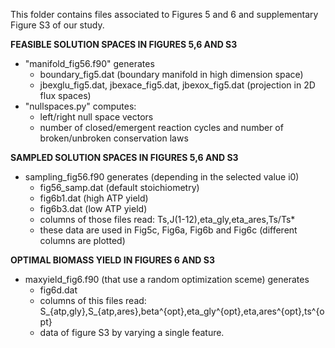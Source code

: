 This folder contains files associated to Figures 5 and 6 and supplementary Figure S3 of our study.

**FEASIBLE SOLUTION SPACES IN FIGURES 5,6 AND S3**
- "manifold_fig56.f90" generates
  - boundary_fig5.dat (boundary manifold in high dimension space)
  - jbexglu_fig5.dat, jbexace_fig5.dat, jbexox_fig5.dat (projection in 2D flux spaces)
- "nullspaces.py" computes:
  - left/right null space vectors
  - number of closed/emergent reaction cycles and number of broken/unbroken conservation laws

**SAMPLED SOLUTION SPACES IN FIGURES 5,6 AND S3**
- sampling_fig56.f90 generates (depending in the selected value i0)
  - fig56_samp.dat (default stoichiometry)
  - fig6b1.dat (high ATP yield)
  - fig6b3.dat (low ATP yield)
  - columns of those files read: Ts,J(1-12),eta_gly,eta_ares,Ts/Ts*
  - these data are used in Fig5c, Fig6a, Fig6b and Fig6c (different columns are plotted)

**OPTIMAL BIOMASS YIELD IN FIGURES 6 AND S3**
- maxyield_fig6.f90 (that use a random optimization sceme) generates
  - fig6d.dat 
  - columns of this files read: S_{atp,gly},S_{atp,ares},beta^{opt},eta_gly^{opt},eta,ares^{opt},ts^{opt}
  - data of figure S3 by varying a single feature.
